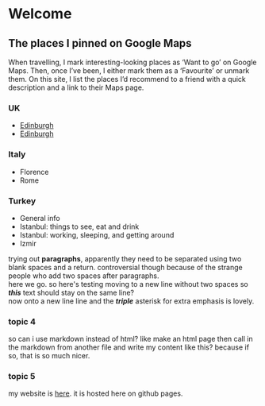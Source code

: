 # Welcome

## The places I pinned on Google Maps

When travelling, I mark interesting-looking places as ‘Want to go’ on Google Maps. Then, once I’ve been, I either mark them as a ‘Favourite’ or unmark them. On this site, I list the places I’d recommend to a friend with a quick description and a link to their Maps page.

### UK

- [Edinburgh](edinburgh.md)
- [Edinburgh](edinburgh.md)

### Italy

- Florence
- Rome

### Turkey

- General info
- Istanbul: things to see, eat and drink
- Istanbul: working, sleeping, and getting around
- Izmir

trying out **paragraphs**, apparently they need to be separated using two blank spaces and a return. controversial though because of the strange people who add two spaces after paragraphs.  
here we go. so here's testing moving to a new line without two spaces so
***this*** text should stay on the same line?  
now onto a new line line and the ***triple*** asterisk for extra emphasis is lovely.

### topic 4

so can i use markdown instead of html? like make an html page then call in the markdown from another file and write my content like this? because if so, that is so much nicer.

### topic 5

my website is [here](https://tombond.uk). it is hosted here on github pages.
